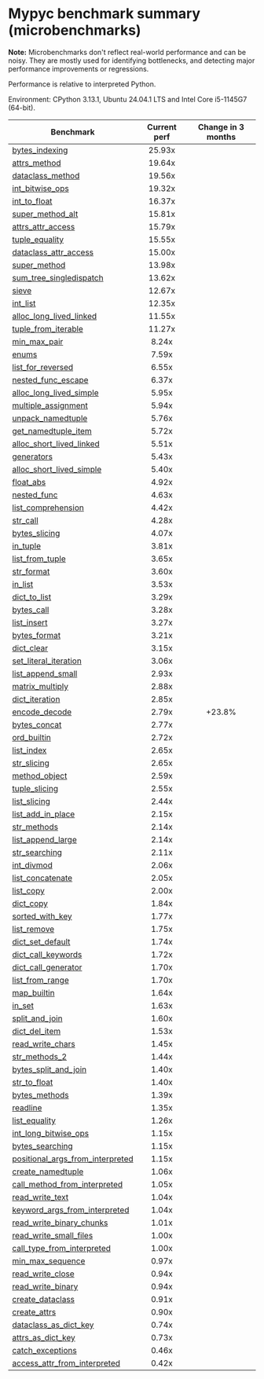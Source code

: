 # Mypyc benchmark summary (microbenchmarks)

**Note:** Microbenchmarks don't reflect real-world performance and can be noisy.
           They are mostly used for identifying bottlenecks, and detecting major performance
           improvements or regressions.

Performance is relative to interpreted Python.

Environment: CPython 3.13.1, Ubuntu 24.04.1 LTS and Intel Core i5-1145G7 (64-bit).

| Benchmark | Current perf | Change in 3 months |
| --- | :---: | :---: |
| [bytes_indexing](benchmarks/bytes_indexing.md) | 25.93x |  |
| [attrs_method](benchmarks/attrs_method.md) | 19.64x |  |
| [dataclass_method](benchmarks/dataclass_method.md) | 19.56x |  |
| [int_bitwise_ops](benchmarks/int_bitwise_ops.md) | 19.32x |  |
| [int_to_float](benchmarks/int_to_float.md) | 16.37x |  |
| [super_method_alt](benchmarks/super_method_alt.md) | 15.81x |  |
| [attrs_attr_access](benchmarks/attrs_attr_access.md) | 15.79x |  |
| [tuple_equality](benchmarks/tuple_equality.md) | 15.55x |  |
| [dataclass_attr_access](benchmarks/dataclass_attr_access.md) | 15.00x |  |
| [super_method](benchmarks/super_method.md) | 13.98x |  |
| [sum_tree_singledispatch](benchmarks/sum_tree_singledispatch.md) | 13.62x |  |
| [sieve](benchmarks/sieve.md) | 12.67x |  |
| [int_list](benchmarks/int_list.md) | 12.35x |  |
| [alloc_long_lived_linked](benchmarks/alloc_long_lived_linked.md) | 11.55x |  |
| [tuple_from_iterable](benchmarks/tuple_from_iterable.md) | 11.27x |  |
| [min_max_pair](benchmarks/min_max_pair.md) | 8.24x |  |
| [enums](benchmarks/enums.md) | 7.59x |  |
| [list_for_reversed](benchmarks/list_for_reversed.md) | 6.55x |  |
| [nested_func_escape](benchmarks/nested_func_escape.md) | 6.37x |  |
| [alloc_long_lived_simple](benchmarks/alloc_long_lived_simple.md) | 5.95x |  |
| [multiple_assignment](benchmarks/multiple_assignment.md) | 5.94x |  |
| [unpack_namedtuple](benchmarks/unpack_namedtuple.md) | 5.76x |  |
| [get_namedtuple_item](benchmarks/get_namedtuple_item.md) | 5.72x |  |
| [alloc_short_lived_linked](benchmarks/alloc_short_lived_linked.md) | 5.51x |  |
| [generators](benchmarks/generators.md) | 5.43x |  |
| [alloc_short_lived_simple](benchmarks/alloc_short_lived_simple.md) | 5.40x |  |
| [float_abs](benchmarks/float_abs.md) | 4.92x |  |
| [nested_func](benchmarks/nested_func.md) | 4.63x |  |
| [list_comprehension](benchmarks/list_comprehension.md) | 4.42x |  |
| [str_call](benchmarks/str_call.md) | 4.28x |  |
| [bytes_slicing](benchmarks/bytes_slicing.md) | 4.07x |  |
| [in_tuple](benchmarks/in_tuple.md) | 3.81x |  |
| [list_from_tuple](benchmarks/list_from_tuple.md) | 3.65x |  |
| [str_format](benchmarks/str_format.md) | 3.60x |  |
| [in_list](benchmarks/in_list.md) | 3.53x |  |
| [dict_to_list](benchmarks/dict_to_list.md) | 3.29x |  |
| [bytes_call](benchmarks/bytes_call.md) | 3.28x |  |
| [list_insert](benchmarks/list_insert.md) | 3.27x |  |
| [bytes_format](benchmarks/bytes_format.md) | 3.21x |  |
| [dict_clear](benchmarks/dict_clear.md) | 3.15x |  |
| [set_literal_iteration](benchmarks/set_literal_iteration.md) | 3.06x |  |
| [list_append_small](benchmarks/list_append_small.md) | 2.93x |  |
| [matrix_multiply](benchmarks/matrix_multiply.md) | 2.88x |  |
| [dict_iteration](benchmarks/dict_iteration.md) | 2.85x |  |
| [encode_decode](benchmarks/encode_decode.md) | 2.79x | +23.8% |
| [bytes_concat](benchmarks/bytes_concat.md) | 2.77x |  |
| [ord_builtin](benchmarks/ord_builtin.md) | 2.72x |  |
| [list_index](benchmarks/list_index.md) | 2.65x |  |
| [str_slicing](benchmarks/str_slicing.md) | 2.65x |  |
| [method_object](benchmarks/method_object.md) | 2.59x |  |
| [tuple_slicing](benchmarks/tuple_slicing.md) | 2.55x |  |
| [list_slicing](benchmarks/list_slicing.md) | 2.44x |  |
| [list_add_in_place](benchmarks/list_add_in_place.md) | 2.15x |  |
| [str_methods](benchmarks/str_methods.md) | 2.14x |  |
| [list_append_large](benchmarks/list_append_large.md) | 2.14x |  |
| [str_searching](benchmarks/str_searching.md) | 2.11x |  |
| [int_divmod](benchmarks/int_divmod.md) | 2.06x |  |
| [list_concatenate](benchmarks/list_concatenate.md) | 2.05x |  |
| [list_copy](benchmarks/list_copy.md) | 2.00x |  |
| [dict_copy](benchmarks/dict_copy.md) | 1.84x |  |
| [sorted_with_key](benchmarks/sorted_with_key.md) | 1.77x |  |
| [list_remove](benchmarks/list_remove.md) | 1.75x |  |
| [dict_set_default](benchmarks/dict_set_default.md) | 1.74x |  |
| [dict_call_keywords](benchmarks/dict_call_keywords.md) | 1.72x |  |
| [dict_call_generator](benchmarks/dict_call_generator.md) | 1.70x |  |
| [list_from_range](benchmarks/list_from_range.md) | 1.70x |  |
| [map_builtin](benchmarks/map_builtin.md) | 1.64x |  |
| [in_set](benchmarks/in_set.md) | 1.63x |  |
| [split_and_join](benchmarks/split_and_join.md) | 1.60x |  |
| [dict_del_item](benchmarks/dict_del_item.md) | 1.53x |  |
| [read_write_chars](benchmarks/read_write_chars.md) | 1.45x |  |
| [str_methods_2](benchmarks/str_methods_2.md) | 1.44x |  |
| [bytes_split_and_join](benchmarks/bytes_split_and_join.md) | 1.40x |  |
| [str_to_float](benchmarks/str_to_float.md) | 1.40x |  |
| [bytes_methods](benchmarks/bytes_methods.md) | 1.39x |  |
| [readline](benchmarks/readline.md) | 1.35x |  |
| [list_equality](benchmarks/list_equality.md) | 1.26x |  |
| [int_long_bitwise_ops](benchmarks/int_long_bitwise_ops.md) | 1.15x |  |
| [bytes_searching](benchmarks/bytes_searching.md) | 1.15x |  |
| [positional_args_from_interpreted](benchmarks/positional_args_from_interpreted.md) | 1.15x |  |
| [create_namedtuple](benchmarks/create_namedtuple.md) | 1.06x |  |
| [call_method_from_interpreted](benchmarks/call_method_from_interpreted.md) | 1.05x |  |
| [read_write_text](benchmarks/read_write_text.md) | 1.04x |  |
| [keyword_args_from_interpreted](benchmarks/keyword_args_from_interpreted.md) | 1.04x |  |
| [read_write_binary_chunks](benchmarks/read_write_binary_chunks.md) | 1.01x |  |
| [read_write_small_files](benchmarks/read_write_small_files.md) | 1.00x |  |
| [call_type_from_interpreted](benchmarks/call_type_from_interpreted.md) | 1.00x |  |
| [min_max_sequence](benchmarks/min_max_sequence.md) | 0.97x |  |
| [read_write_close](benchmarks/read_write_close.md) | 0.94x |  |
| [read_write_binary](benchmarks/read_write_binary.md) | 0.94x |  |
| [create_dataclass](benchmarks/create_dataclass.md) | 0.91x |  |
| [create_attrs](benchmarks/create_attrs.md) | 0.90x |  |
| [dataclass_as_dict_key](benchmarks/dataclass_as_dict_key.md) | 0.74x |  |
| [attrs_as_dict_key](benchmarks/attrs_as_dict_key.md) | 0.73x |  |
| [catch_exceptions](benchmarks/catch_exceptions.md) | 0.46x |  |
| [access_attr_from_interpreted](benchmarks/access_attr_from_interpreted.md) | 0.42x |  |
